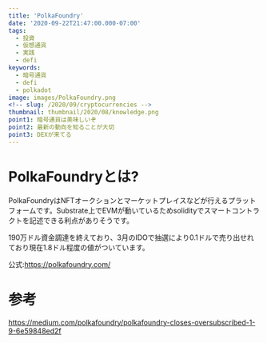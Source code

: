 ```yaml
---
title: 'PolkaFoundry'
date: '2020-09-22T21:47:00.000-07:00'
tags:
  - 投資
  - 仮想通貨
  - 実践
  - defi
keywords:
  - 暗号通貨
  - defi
  - polkadot
image: images/PolkaFoundry.png
<!-- slug: /2020/09/cryptocurrencies -->
thumbnail: thumbnail/2020/08/knowledge.png
point1: 暗号通貨は美味しいぞ
point2: 最新の動向を知ることが大切
point3: DEXが来てる
---
```


# PolkaFoundryとは?
PolkaFoundryはNFTオークションとマーケットプレイスなどが行えるプラットフォームです。Substrate上でEVMが動いているためsolidityでスマートコントラクトを記述できる利点がありそうです。

190万ドル資金調達を終えており、3月のIDOで抽選により0.1ドルで売り出せれており現在1.8ドル程度の値がついています。

公式:https://polkafoundry.com/

# 参考
https://medium.com/polkafoundry/polkafoundry-closes-oversubscribed-1-9-6e59848ed2f